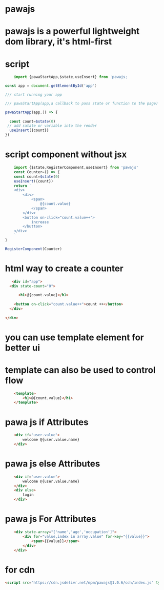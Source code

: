 ﻿# pawajs
# pawajs is a powerful lightweight dom library, it's html-first 

# script
```javascript
    import {pawaStartApp,$state,useInsert} from 'pawajs;

const app = document.getElementById('app')

/// start running your app

/// pawaStartApp(app,a callback to pass state or function to the page)

pawaStartApp(app,() => {
  
  const count=$state(0)
 // add satate or variable into the render
  useInsert({count})
})
```

# script component without jsx
```javascript
    import {$state,RegisterComponent,useInsert} from 'pawajs'
    const Counter=() => {
    const count=$state(0)
    useInsert({count})
    return `
    <div>
        <div>
            <span>
                @{count.value}
            </span>
        </div>
        <button on-click="count.value++">
            increase
        </button>
    </div>
    `
}

RegisterComponent(Counter)
```


# html way to create a counter

```html
   <div id="app">
  <div state-count="0">
    
      <h1>@{count.value}</h1>
   
    <button on-click="count.value++">count ++</button>
  </div>
   
</div>
```

# you can use template element for better ui
# template can also be used to control flow 
```html
    <template>
        <h1>@{count.value}</h1>
    </template> 
```
# pawa js if Attributes

```html
    <div if="user.value">
        welcome @{user.value.name}
    </div>
```
# pawa js else Attributes

```html
    <div if="user.value">
        welcome @{user.value.name}
    </div>
    <div else>
        login
    </div>
```
# pawa js For Attributes

```html
    <div state-array="['name','age','occupation']">
        <div for="value,index in array.value" for-key="{{value}}">
            <span>{{value}}</span>
        </div>
    </div>
```

# for cdn

``` html
<script src="https://cdn.jsdelivr.net/npm/pawajs@1.0.6/cdn/index.js" type="module"></script>
```
